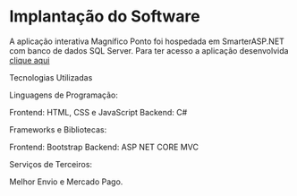 # Implantação do Software


A aplicação interativa Magnífico Ponto foi hospedada em SmarterASP.NET com banco de dados SQL Server. Para ter acesso a aplicação desenvolvida [clique aqui](https://magnificopto-001-site1.ctempurl.com/)


Tecnologias Utilizadas

Linguagens de Programação:

Frontend: HTML, CSS e JavaScript
Backend: C#

Frameworks e Bibliotecas:

Frontend: Bootstrap
Backend: ASP NET CORE MVC


Serviços de Terceiros:

Melhor Envio e Mercado Pago.


